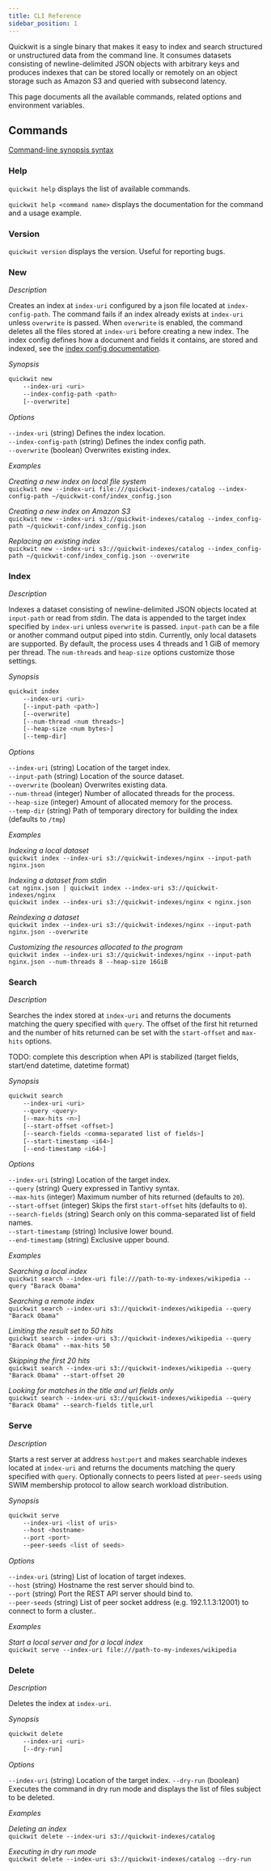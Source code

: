 ```yaml
---
title: CLI Reference
sidebar_position: 1
---
```


Quickwit is a single binary that makes it easy to index and search structured or unstructured data from the command line. It consumes datasets consisting of newline-delimited JSON objects with arbitrary keys and produces indexes that can be stored locally or remotely on an object storage such as Amazon S3 and queried with subsecond latency.

This page documents all the available commands, related options and environment variables.


## Commands

[Command-line synopsis syntax](https://developers.google.com/style/code-syntax)

### Help

`quickwit help` displays the list of available commands.

`quickwit help <command name>` displays the documentation for the command and a usage example.

### Version

`quickwit version` displays the version. Useful for reporting bugs.

### New

*Description*

Creates an index at `index-uri` configured by a json file located at `index-config-path`. The command fails if an index already exists at `index-uri` unless `overwrite` is passed. When `overwrite` is enabled, the command deletes all the files stored at `index-uri` before creating a new index. The index config defines how a document and fields it contains, are stored and indexed, see the [index config documentation](index-config.md).

*Synopsis*

```bash
quickwit new
    --index-uri <uri>
    --index-config-path <path>
    [--overwrite]
```

*Options*

`--index-uri` (string) Defines the index location.<br />
`--index-config-path` (string) Defines the index config path.<br />
`--overwrite` (boolean) Overwrites existing index.

*Examples*

*Creating a new index on local file system*<br />
`quickwit new --index-uri file:///quickwit-indexes/catalog --index-config-path ~/quickwit-conf/index_config.json`

*Creating a new index on Amazon S3*<br />
`quickwit new --index-uri s3://quickwit-indexes/catalog --index_config-path ~/quickwit-conf/index_config.json`

*Replacing an existing index*<br />
`quickwit new --index-uri s3://quickwit-indexes/catalog --index_config-path ~/quickwit-conf/index_config.json --overwrite`

### Index

*Description*

Indexes a dataset consisting of newline-delimited JSON objects located at `input-path` or read from *stdin*. The data is appended to the target index specified by `index-uri` unless `overwrite` is passed. `input-path` can be a file or another command output piped into stdin. Currently, only local datasets are supported. By default, the process uses 4 threads and 1 GiB of memory per thread. The `num-threads` and `heap-size` options customize those settings.

*Synopsis*

```bash
quickwit index
    --index-uri <uri>
    [--input-path <path>]
    [--overwrite]
    [--num-thread <num threads>]
    [--heap-size <num bytes>]
    [--temp-dir]
```

*Options*

`--index-uri` (string) Location of the target index.<br />
`--input-path` (string) Location of the source dataset.<br />
`--overwrite` (boolean) Overwrites existing data.<br />
`--num-thread` (integer) Number of allocated threads for the process.<br />
`--heap-size` (integer) Amount of allocated memory for the process.<br />
`--temp-dir` (string) Path of temporary directory for building the index (defaults to `/tmp`)

*Examples*

*Indexing a local dataset*<br />
`quickwit index --index-uri s3://quickwit-indexes/nginx --input-path nginx.json`

*Indexing a dataset from stdin*<br />
`cat nginx.json | quickwit index --index-uri s3://quickwit-indexes/nginx`<br />
`quickwit index --index-uri s3://quickwit-indexes/nginx < nginx.json`

*Reindexing a dataset*<br />
`quickwit index --index-uri s3://quickwit-indexes/nginx --input-path nginx.json --overwrite`

*Customizing the resources allocated to the program*<br />
`quickwit index --index-uri s3://quickwit-indexes/nginx --input-path nginx.json --num-threads 8 --heap-size 16GiB`

### Search

*Description*

Searches the index stored at `index-uri` and returns the documents matching the query specified with `query`. The offset of the first hit returned and the number of hits returned can be set with the `start-offset` and `max-hits` options.

TODO: complete this description when API is stabilized (target fields, start/end datetime, datetime format)

*Synopsis*

```bash
quickwit search
    --index-uri <uri>
    --query <query>
    [--max-hits <n>]
    [--start-offset <offset>]
    [--search-fields <comma-separated list of fields>]
    [--start-timestamp <i64>]
    [--end-timestamp <i64>]
```

*Options*

`--index-uri` (string) Location of the target index.<br />
`--query` (string) Query expressed in Tantivy syntax.<br />
`--max-hits` (integer) Maximum number of hits returned (defaults to `20`).<br />
`--start-offset` (integer) Skips the first `start-offset` hits (defaults to `0`).<br />
`--search-fields` (string) Search only on this comma-separated list of field names.<br />
`--start-timestamp` (string) Inclusive lower bound.<br />
`--end-timestamp` (string) Exclusive upper bound.<br />

*Examples*

*Searching a local index*<br />
`quickwit search --index-uri file:///path-to-my-indexes/wikipedia --query "Barack Obama"`

*Searching a remote index*<br />
`quickwit search --index-uri s3://quickwit-indexes/wikipedia --query "Barack Obama"`

*Limiting the result set to 50 hits*<br />
`quickwit search --index-uri s3://quickwit-indexes/wikipedia --query "Barack Obama" --max-hits 50`

*Skipping the first 20 hits*<br />
`quickwit search --index-uri s3://quickwit-indexes/wikipedia --query "Barack Obama" --start-offset 20`

*Looking for matches in the title and url fields only*<br />
`quickwit search --index-uri s3://quickwit-indexes/wikipedia --query "Barack Obama" --search-fields title,url`

### Serve

*Description*

Starts a rest server at address `host`:`port` and makes searchable indexes located at `index-uri` and returns the documents matching the query specified with `query`. Optionally connects to peers listed at `peer-seeds` using SWIM membership protocol to allow search workload distribution.

*Synopsis*

```bash
quickwit serve
    --index-uri <list of uris>
    --host <hostname>
    --port <port>
    --peer-seeds <list of seeds>
```

*Options*

`--index-uri` (string) List of location of target indexes.<br />
`--host` (string) Hostname the rest server should bind to.<br />
`--port` (string) Port the REST API server should bind to.<br />
`--peer-seeds` (string) List of peer socket address (e.g. 192.1.1.3:12001) to connect to form a cluster..<br />

*Examples*

*Start a local server and for a local index*<br />
`quickwit serve --index-uri file:///path-to-my-indexes/wikipedia`


### Delete

*Description*

Deletes the index at `index-uri`.

*Synopsis*

```bash
quickwit delete
    --index-uri <uri>
    [--dry-run]
```

*Options*

`--index-uri` (string) Location of the target index.
`--dry-run` (boolean) Executes the command in dry run mode and displays the list of files subject to be deleted.

*Examples*

*Deleting an index*<br /> `quickwit delete --index-uri s3://quickwit-indexes/catalog`

*Executing in dry run mode*<br />
`quickwit delete --index-uri s3://quickwit-indexes/catalog --dry-run`
